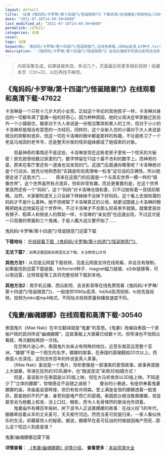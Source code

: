 ```yaml
---
layout: default
title: '动漫《鬼妈妈/卡罗琳/第十四道门/怪诞随意门》下载资源/在线播放/视频地址/1080p/高清/蓝光'
date: "2021-07-10T14:40:30+0800"
last_modified_at: "2021-07-10T14:40:30+0800"
permalink: /47622/
categories: 动漫
cover:
tags: 动漫
keywords: '鬼妈妈/卡罗琳/第十四道门/怪诞随意门,在线免费看,1080p高清,bt种子,torrent,百度云盘,magnet,磁力链,迅雷下载资源'
description: '《鬼妈妈/卡罗琳/第十四道门/怪诞随意门》在线云播放手机西瓜影院吉吉影音免费看，1080p高清bd/hd未删减完整版和tc抢先枪版，mkv/mp4格式，附带bt/torrent种子、magnet/磁力链、百度云盘、网盘资源迅雷下载链接'
---
```


>内容采集生成，如果链接失效，多试几个，页面最后有更多精彩视频！收藏本页（Ctrl+D)，以后再找不麻烦。


## 《鬼妈妈/卡罗琳/第十四道门/怪诞随意门》在线观看和高清下载-47622

卡洛琳是一个只有十几岁大的小女孩，正如这个年纪的其他孩子一样，卡洛琳对身边的一切都布满了童趣一般的好奇心。因为种种原因，她的父母决定举家搬迁到另外一个小镇居住，搬家对于大人来说是一份相当繁琐和累人的工作，但对于小小的卡洛琳却是相当有意思的一次经历。同样的，这个全新入住的小镇对于大人来说是相当的阴郁和诡异，但这一切在卡洛琳的眼中都是那样的有趣，不论是练习了一个老鼠马戏团的老爷爷，还是整天吵架的怪异姐妹都成了她探索的对象。</p>　　但最神奇的事情还不是这些，卡洛琳发现在这栋老房子里有一个惊天的大秘密！原先她曾经数过家里的门，数字停留在13这个最不吉利的数字上。而神奇的是，原来在客厅里还有一道谁也没发现的门。这道门后面通向哪里呢？卡洛琳绝对是个行动派，她充分地熟悉到“实践是检验真理唯一标准”这句话的正确性。所以她便走进了这扇大门……　　原来在这扇门的后面是一个与真实世界一模一样的“镜像世界”。这个世界虽然有点诡异，但却非常有趣，而且更重要的是，在这个世界里竟然还有一个&ldquo;妈妈”。这个&ldquo;妈妈”对卡洛琳也很和善，只不过她有着一双纽扣眼睛。当然，大家都知道天上只会掉下林妹妹不会掉下好妈妈，这个看上去很和蔼的妈妈才不是什么善种。她不但绑架了卡洛琳真正的父母，她更试图缝上卡洛琳的眼睛把她永远地留在这个世界中。不过卡洛琳才不会那么轻易束手就擒，就像爱丽丝有狮子、稻草人和铁皮人的帮助一样，卡洛琳的“亲友团&rdquo;也迅速出现，不过这次是一只高傲的黑猫和三个鬼魂，于是人魔大战又要开始了……


鬼妈妈/卡罗琳/第十四道门/怪诞随意门迅雷下载

**下载地址**： [在线观看下载 《鬼妈妈/卡罗琳/第十四道门/怪诞随意门》](https://www.993dy.com//vod-detail-id-6060.html) 


**无法下载?**：`如果迅雷因版权原因无法下载，关注微信公众号 `

**其他方法1**：从百度云网盘下载视频，百度云网盘支持在线观看，非会员有限制，如果能找到迅雷下载链接、bt/torrent种子、magnet磁力链接、e2dk链接等，可以用迅雷、比特彗星等工具将完整视频下载到本地。

**其他方法2**：用手机云播、西瓜影院、吉吉影音等在线免费观看《鬼妈妈/卡罗琳/第十四道门/怪诞随意门》，一般提供1080p高清、hd/bd高清视频、tc抢先版视频，视频为mkv或mp4格式，不同站点视频质量和播放速度不同。


## 《鬼妻/幽魂娜娜》在线观看和高清下载-30540

泰国鬼片《Mae Nak》在中文翻译就是“鬼妻”的意思。《鬼妻》改编自泰国一个家喻户晓的民间传说“幽魂娜娜”，这故事搬上大银幕已经数十次。但导演也不怕观众看腻，再次翻拍再捞一次钱。<br />　　在恐怖片迷心中，泰国鬼片向来占有特殊的地位。近至东南亚远至整个亚洲，&ldquo;娜娜”不是一个陌生的名字。娜娜的故事，在泰国约莫被翻拍20次以上。而泰国人也深信，这则流传百年的传说是真人真事。<br />　　《Mae Nak》虽说是一个鬼片，但却更像是一部凄美的爱情故事。故事再度搬上大银幕，导演在狂热的3D风潮中，也&ldquo;随波逐流”采用3D拍摄方式！<br />　　但是，虽说影片在泰国是以3D版上映，但在大马却舍弃以3D版上映。不知道少了“立体的娜娜&rdquo;，惊悚感会不会随之减弱？　　曼谷的小巷底，有座供奉着鬼妻娜娜的庙，寺庙虽金碧辉煌，但仍有些许阴森，堂上满是金箔的娜娜透着一股诡异，那是她的不朽尸身，身旁则是难产而亡的婴偶。泰国民众相当敬畏娜娜，信徒甚至会为她戴上假发、涂上口红、眼影，而令人毛骨悚然的歌谣也传颂着。<br />　　鬼妻庙外有棵百年榕树，树下说书人正说着娜娜的故事：在战火纷飞的年代，娜娜牵挂着从军的丈夫麦可，天天痴守河边。然而当麦可凯旋归来，一家人看似快乐的生活，却藏着惊人的秘密。据说，娜娜早在麦可征战的时候就因难产而死...那么这个枕边人到底是谁？


鬼妻/幽魂娜娜迅雷下载

**详情查看**： [《鬼妻/幽魂娜娜》详情介绍](/movie/30540/)， **查看更多**：[本站资源大全](/movie/t/all/)

